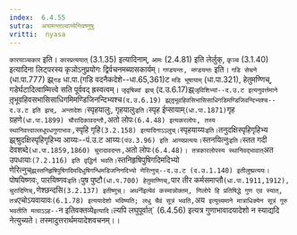 ```yaml
---
index:  6.4.55
sutra:  अयामन्ताल्वाय्येन्त्विष्णुषु
vritti:  nyasa
---
```


`कारयाञ्चकार` इति। `कास्प्रत्ययात्` (3.1.35) इत्यादिनाम्, `आमः` (2.4.81) इति लेर्लुक्, `कृञ्च` (3.1.40) इत्यादिना लिट्परस्य कृञोऽनुप्रयोगः द्विर्वचनमब्यासकार्यम्। `गण्डयन्तः, मण्डयन्तः` इति। `गडि सेचने` (धा.पा.777) झ्र्`गड` धा.पा.(गडि वदनैकदेशे--धा.65,361)ट `मडि भूषायाम्` (धा.पा.321), हेतुमण्णिच्, गडेर्घटादित्वाम्मित्त्वे सति पूर्ववद् ह्रस्वत्वम्। `जृवृषिब्यां झच्` (द.उ.6.17)झ्र्`जृविशिभ्यां--द.उ.ट इत्यनुवर्त्तमाने `तृ़भूवहिवसभासिसाधिगमिमण्डिजिनन्दिभ्यश्च` (द.उ.6.19) झ्र्तृ़भूवहिवसिभासिसाधिगडिमण्डिजिवन्दिभ्यश्च--द.उ.ट इति झच्, अन्तादेशः। `स्पृहयालुः, गृहयालुः` इति। `स्पृह ईप्सायाम्` (धा.पा.1871) `गृह ग्रहणे` (धा.पा.1899) चौरादिकावदन्तौ, `अतो लोपः` (6.4.48) इत्यकरलोपः, तस्य स्थानिवत्त्वाल्लधूपधगुणाभावः, `स्पृहि गृहि` (3.2.158) इत्यादिनाऽऽलुच्। `स्पृहयाय्यः` इति। `तनुदक्षिस्पृहिगृहिभ्य झ्र्श्रुदक्षिस्पृहिगृहिभ्य आय्यः--पं.उ.ट आय्यः` (पंउ.3.96) इति आय्यप्रत्ययः। `स्तनयित्नुः` इति। `स्तत गदी देवशब्दे` (धा.पा.1859,1860) चुरादावदन्तः, `अतो लोपः` (6.4.48)। तत्रकारलोपस्य स्थानिवद्भावात् `अत उपधायाः` (7.2.116) इति वृद्धिर्न भवति। `स्तनिहृषिपुषिगदिमदिभ्यो णेरित्नुच्` झ्र्स्तनिहृषिपुषिगदिमदिधुषिगन्धिमडिजनिनदिभ्यो णेरित्नुच्--द.उ.ट (द.उ.1.140) इतीलुष्प्रत्ययः। `पोषयिष्णवः, पारयिष्णवः` इति। `पुष पुष्टौ` (धा.प.700) हेतुमाण्णिच्, `पार तीर कर्मसमाप्तौ` (धा.पा.1911,1912), चुरादिणिच्, `णेश्छन्दसि` (3.2.137) इतीष्णुच्।
अथ `न` इत्येवं कस्मान्नोक्तम्, णिलोपे हि प्रतिषिद्धे गुण एव स्यात्, तत्र `एचोऽयवायावः` (6.1.78) इत्ययादेशो भविष्यति; लधु चैवं सूत्रं भवति, `अय` इत्युच्यमाने मात्राधिक्येन सूत्रं गुरु भवतीति मत्वाऽऽह--`न इतिवक्तव्ये` इत्यादि। `ल्यपि लघुपूर्वात्` (6.4.56) इत्यत्र गुणाभावादयादेशो न स्याद्यदि नेत्युच्यते। तस्मादुत्तरार्थमयादेशवचनम्।।

